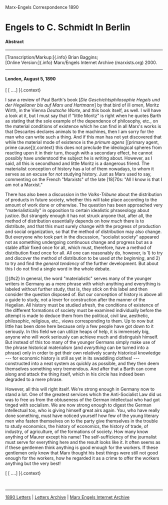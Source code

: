 Marx-Engels Correspondence 1890

# Engels to C. Schmidt In Berlin

#### Abstract

------------------------------------------------------------------------

[Transcription/Markup:]{.info} Brian Baggins;\
[Online Version:]{.info} Marx/Engels Internet Archive (marxists.org)
2000.

------------------------------------------------------------------------

#### London, August 5, 1890

[ \[ \....\] ]{.context}

I saw a review of Paul Barth\'s book \[*Die Geschichtsphilosophie Hegels
und der Hegelianer bis auf Marx und Hartmann*\] by that bird of ill
omen, Moritz Wirth, in the Vienna *Deutsche Worte*, and *this* book
itself, as well. I will have a look at it, but I must say that if
\"little Moritz\" is right when he quotes Barth as stating that the sole
example of the dependence of philosophy, etc., on the material
conditions of existence which he can find in all Marx\'s works is that
Descartes declares animals to the machines, then I am sorry for the man
who can write such a thing. And if this man has not yet discovered that
while the material mode of existence is the *primum agens* [\[primary
agent, prime cause\]]{.context} this does not preclude the ideological
spheres from reacting upon it in their turn, though with a secondary
effect, he cannot possibly have understood the subject he is writing
about. However, as I said, all this is secondhand and little Moritz is a
dangerous friend. The materialist conception of history has a lot of
them nowadays, to whom it serves as an excuse for *not* studying
history. Just as Marx used to say, commenting on the French \"Marxists\"
of the late \[18\]70s: \"All I know is that I am not a Marxist.\"

There has also been a discussion in the *Volks-Tribune* about the
distribution of products in future society, whether this will take place
according to the amount of work done or otherwise. The question has been
approached very \"materialistically\" in opposition to certain
idealistic phraseology about justice. But strangely enough it has not
struck anyone that, after all, the method of distribution essentially
depends on *how much* there is to distribute, and that this must surely
change with the progress of production and social organization, so that
the method of distribution may also change. But everyone who took part
in the discussion, \"socialist society\" appeared not as something
undergoing continuous change and progress but as a stable affair fixed
once for all, which must, therefore, have a method of distribution fixed
once for all. All one can reasonably do, however, is 1) to try and
discover the method of distribution to be used *at the beginning*, and
2) to try and find the *general tendency* of the further development.
But about this I do not find a single word in the whole debate.

[]{#s2} In general, the word \"materialistic\" serves many of the
younger writers in Germany as a mere phrase with which anything and
everything is labeled without further study, that is, they stick on this
label and then consider the question disposed of. But our conception of
history is above all a guide to study, not a lever for construction
after the manner of the Hegelian. All history must be studied afresh,
the conditions of existence of the different formations of society must
be examined individually before the attempt is made to deduce them from
the political, civil law, aesthetic, philosophic, religious, etc., views
corresponding to them. Up to now but little has been done here because
only a few people have got down to it seriously. In this field we can
utilize heaps of help, it is immensely big, anyone who will work
seriously can achieve much and distinguish himself. But instead of this
too many of the younger Germans simply make use of the phrase historical
materialism (and *everything* can be turned into a phrase) only in order
to get their own relatively scanty historical knowledge --- for economic
history is still as yet in its swaddling clothes! --- constructed into a
neat system as quickly as possible, and they then deem themselves
something very tremendous. And after that a Barth can come along and
attack the thing itself, which in his circle has indeed been degraded to
a mere phrase.

However, all this will right itself. We\'re strong enough in Germany now
to stand a lot. One of the greatest services which the Anti-Socialist
Law did us was to free us from the obtuseness of the German intellectual
who had got tinged with socialism. We are now strong enough to digest
the German intellectual too, who is giving himself great airs again.
You, who have really done something, must have noticed yourself how few
of the young literary men who fasten themselves on to the party give
themselves in the trouble to study economics, the history of economics,
the history of trade, of industry, of agriculture, of the formations of
society. How many know anything of Maurer except his name! The
self-sufficiency of the journalist must serve for everything here and
the result looks like it. It often seems as if these gentlemen think
anything is good enough for the workers. If these gentlemen only knew
that Marx thought his best things were still not good enough for the
workers, how he regarded it as a crime to offer the workers anything but
the very best!

[ \[ \....\] ]{.context}

 

------------------------------------------------------------------------

[1890 Letters](index.htm) \| [Letters
Archive](../../../letters/index.htm) \| [Marx Engels Internet
Archive](../../../index.htm)

